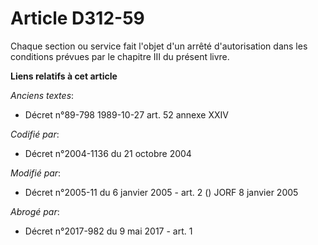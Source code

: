 # Article D312-59

Chaque section ou service fait l'objet d'un arrêté d'autorisation dans les conditions prévues par le chapitre III du présent
livre.

**Liens relatifs à cet article**

_Anciens textes_:

  - Décret n°89-798 1989-10-27 art. 52 annexe XXIV

_Codifié par_:

  - Décret n°2004-1136 du 21 octobre 2004

_Modifié par_:

  - Décret n°2005-11 du 6 janvier 2005 - art. 2 () JORF 8 janvier 2005

_Abrogé par_:

  - Décret n°2017-982 du 9 mai 2017 - art. 1
